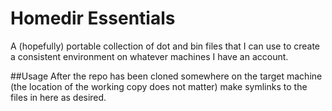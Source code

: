 # Homedir Essentials

A (hopefully) portable collection of dot and bin files that I can use to create
a consistent environment on whatever machines I have an account.

##Usage
After the repo has been cloned somewhere on the target machine (the location of
the working copy does not matter) make symlinks to the files in here as desired.
